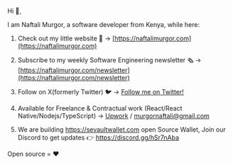 

Hi 👋,

I am Naftali Murgor, a software developer from Kenya, while here:

1. Check out my little website 🔗 → [https://naftalimurgor.com](https://naftalimurgor.com)

1. Subscribe to my weekly Software Engineering newsletter 🗞️ →  [https://naftalimurgor.com/newsletter](https://naftalimurgor.com/newsletter)

1. Follow on X(formerly Twitter) 🐦 → [Follow me on Twitter!](https://twitter.com/nkmurgor)
2. Available for Freelance & Contractual work (React/React Native/Nodejs/TypeScript) → [Upwork](https://www.upwork.com/freelancers/~01c8a3bd90a4142200) / murgornaftali@gmail.com
3. We are building https://sevaultwallet.com open Source Wallet, Join our Discord to get updates 👉 https://discord.gg/hSr7nAba 

Open source = ❤️
   
